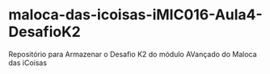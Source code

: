 # maloca-das-icoisas-iMIC016-Aula4-DesafioK2
Repositório para Armazenar o Desafio K2 do módulo AVançado do Maloca das iCoisas
